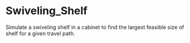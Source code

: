 # Swiveling_Shelf
 Simulate a swiveling shelf in a cabinet to find the largest feasible size of shelf for a given travel path.
